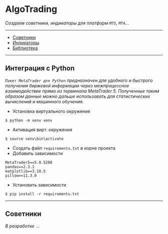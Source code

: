 # AlgoTrading

_Создаем советники, индикаторы для платформ <code>MT5</code>, <code>MT4</code>..._

<hr>

* [Советники]()
* [Индикаторы]()
* [Библиотека]()
<hr>

## Интеграция с Python

_<code>Пакет MetaTrader для Python</code> предназначен для удобного и быстрого получения биржевой информации через межпроцессное взаимодействие прямо из терминала MetaTrader 5. Полученные таким образом данные можно дальше использовать для статистических вычислений и машинного обучения._

* Установка виртуального окружения
```console
$ python -m venv venv
```
* Активация вирт. окружения
```console
$ source venv\bin\activate
```
* Создать файл <code>requirements.txt</code> в корне проекта
* Добавить зависимости
```console
MetaTrader5==5.0.5200
pandas==2.3.1
matplotlib==3.10.5
pillow==11.3.0
```
* Установить зависимости
```console
$ pip install -r requirements.txt
```
<hr>

## Советники


 _В разработке_ ...